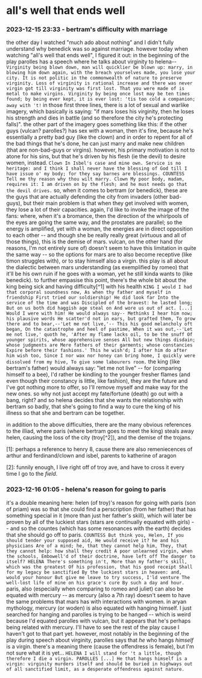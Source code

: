 # all's well that ends well

### 2023-12-15 23:33 - bertram's difficulty with marriage

the other day I watched "much ado about nothing" and I didn't fully understand why benedick was so against marriage. however today when watching "all's well that ends well", I figured it out: in the beginning of the play parolles has a speech where he talks about virginity to helena--
	```
	Virginity being blown down, man will quicklier be
	blown up: marry, in blowing him down again, with
	the breach yourselves made, you lose your city. It
	is not politic in the commonwealth of nature to
	preserve virginity. Loss of virginity is rational
	increase and there was never virgin got till
	virginity was first lost. That you were made of is
	metal to make virgins. Virginity by being once lost
	may be ten times found; by being ever kept, it is
	ever lost: 'tis too cold a companion; away with 't!
	```
in those first three lines, there is a lot of sexual and warlike imagery, which basically is saying: "if mars loses his virginity, then he loses his strength and dies in battle (and so therefore the city he's protecting falls)". the other part of the imagery goes something like this: if the other guys (vulcan? parolles?) has sex with a woman, then it's fine, because he's essentially a pretty bad guy (like the clown) and in order to repent for all of the bad things that he's done, he can just marry and make new children (that are non-bad-guys or virgins). however, his primary motivation is not to atone for his sins, but that he's driven by his flesh (ie the devil) to desire women, instead.
	```
	Clown
	In Isbel's case and mine own. Service is no
	heritage: and I think I shall never have the
	blessing of God till I have issue o' my body; for
	they say barnes are blessings.
	COUNTESS
	Tell me thy reason why thou wilt marry.
	Clown
	My poor body, madam, requires it: I am driven on
	by the flesh; and he must needs go that the devil drives.
	```
so, when it comes to bertram (or benedick), these are the guys that are actually defending the city from invaders (other bad-guys), but their main problem is that when they get involved with women, they lose a lot of their capacities.
	again, I'd like to invoke the image of the fans: where, when it's a bromance, then the direction of the whirlpools of the eyes are going the same way, and the prostates are parallel; so the energy is amplified, yet with a woman, the energies are in direct opposition to each other -- and though she be really really great (virtuous and all of those things), this is the demise of mars. vulcan, on the other hand (for reasons, I'm not entirely sure of) doesn't seem to have this limitation in quite the same way -- so the options for mars are to also become receptive (like timon struggles with), or to stay himself also a virgin.
this play is all about the dialectic between mars understanding (as exemplified by romeo) that it'll be his own ruin if he goes with a woman, yet he still kinda wants to (like benedick). to further empasise this point, there's the whole bit about the king being sick and having difficulty[^1] with his health
	```
	KING
	I would I had that corporal soundness now,
	As when thy father and myself in friendship
	First tried our soldiership! He did look far
	Into the service of the time and was
	Discipled of the bravest: he lasted long;
	But on us both did haggish age steal on
	And wore us out of act.
	[...]
	Would I were with him! He would always say--
	Methinks I hear him now; his plausive words
	He scatter'd not in ears, but grafted them,
	To grow there and to bear,--'Let me not live,'--
	This his good melancholy oft began,
	On the catastrophe and heel of pastime,
	When it was out,--'Let me not live,' quoth he,
	'After my flame lacks oil, to be the snuff
	Of younger spirits, whose apprehensive senses
	All but new things disdain; whose judgments are
	Mere fathers of their garments; whose constancies
	Expire before their fashions.' This he wish'd;
	I after him do after him wish too,
	Since I nor wax nor honey can bring home,
	I quickly were dissolved from my hive,
	To give some labourers room.
	```
	the king (like bertram's father) would always say: "let me not live" -- for (comparing himself to a bee), I'd rather be kindling to the younger fresher flames (and even though their constancy is little, like fashion), they are the future and I've got nothing more to offer, so I'll remove myself and make way for the new ones. so why not just accept my fate/fortune (death) go out with a bang, right?
and so helena decides that she wants the relationship with bertram so badly, that she's going to find a way to cure the king of his illness so that she and bertram can be together.

in addition to the above difficulties, there are the many obvious references to the illiad, where paris (where bertram goes to meet the king) steals away helen, causing the loss of the city (troy[^2]), and the demise of the trojans. 

[1]: perhaps a reference to henry 8, cause there are also remeniecences of arthur and ferdinand/clown and isbel, parents to katherine of aragon

[2]: funnily enough, I live right off of troy ave, and have to cross it every time I go to the *field*.

### 2023-12-16 01:05 - helena's reason for going to paris

it's a double meaning here: helen (of troy)'s reason for going with paris (son of priam) was so that she could find a perscription (from her father) that has something special in it (more than just her father's skill), which will later be proven by all of the luckiest stars (stars are continually equated with girls) -- and so the countes (which has some resonances with the earth) decides that she should go off to paris.
	```
	COUNTESS
	But think you, Helen,
	If you should tender your supposed aid,
	He would receive it? he and his physicians
	Are of a mind; he, that they cannot help him,
	They, that they cannot help: how shall they credit
	A poor unlearned virgin, when the schools,
	Embowell'd of their doctrine, have left off
	The danger to itself?
	HELENA
	There's something in't,
	More than my father's skill, which was the greatest
	Of his profession, that his good receipt
	Shall for my legacy be sanctified
	By the luckiest stars in heaven: and, would your honour
	But give me leave to try success, I'ld venture
	The well-lost life of mine on his grace's cure
	By such a day and hour.
	```
paris, also (especially when comparing to romeo and juliet) can also be equated with mercury -- as mercury (also a 7th ray) doesn't seem to have the same problems that mars has with interactions with women. in aryan mythology, mercury (or woden) is also equated with hanging himself. I just searched for hanging and parolles is trying to be hanged -- which is weird because I'd equated parolles with vulcan, but it appears that he's perhaps being related with mercury. I'll have to see the rest of the play cause I haven't got to that part yet. however, most notably in the beginning of the play during speech about virginity, parolles says that *he* who hangs *himself* is a virgin. there's a meaning there (cause the offendress is female), but I'm not sure what it is yet...
	```
	HELENA
	I will stand for 't a little, though therefore I die a virgin.
	PAROLLES
	[...]
	He that hangs himself is a virgin:
	virginity murders itself and should be buried in
	highways out of all sanctified limit, as a desperate
	offendress against nature.
	```
